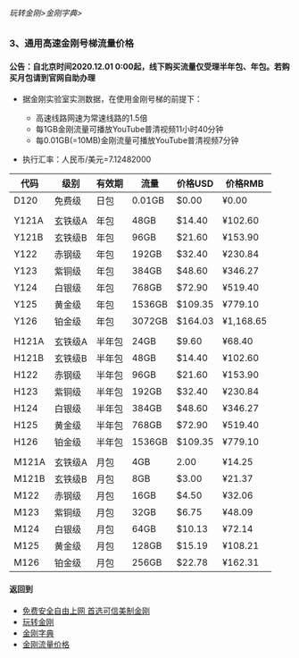 ###### 玩转金刚>金刚字典>
### 3、通用高速金刚号梯流量价格
#### 公告：自北京时间2020.12.01 0:00起，线下购买流量仅受理半年包、年包。若购买月包请到官网自助办理
- 据金刚实验室实测数据，在使用金刚号梯的前提下：
  - 高速线路网速为常速线路的1.5倍
  - 每1GB金刚流量可播放YouTube普清视频11小时40分钟
  - 每0.01GB(=10MB)金刚流量可播放YouTube普清视频7分钟

- 执行汇率：人民币/美元=7.12482000

|代码|级别|有效期|流量|价格USD|价格RMB|
|----|----| ------| ------| ------|------| 
| D120|免费级 |日包|0.01GB|$0.00|¥0.00|
|||||||
| Y121A|玄铁级A |年包|48GB|$14.40|¥102.60|
| Y121B|玄铁级B |年包|96GB|$21.60|¥153.90|
| Y122|赤钢级 |年包|192GB|$32.40|¥230.84|
| Y123|紫铜级 |年包|384GB|$48.60|¥346.27|
| Y124|白银级 |年包|768GB|$72.90|¥519.40|
| Y125|黄金级 |年包|1536GB|$109.35|¥779.10|
| Y126|铂金级 |年包|3072GB|$164.03|¥1,168.65|
|||||||
| H121A|玄铁级A |半年包|24GB|$9.60|¥68.40|
| H121B|玄铁级B |半年包|48GB|$14.40| ¥102.60|
| H122|赤钢级 |半年包|96GB|$21.60|¥153.90|
| H123|紫铜级 |半年包|192GB|$32.40|¥230.84|
| H124|白银级 |半年包|384GB|$48.60|¥346.27|
| H125|黄金级 |半年包|768GB|$72.90|¥519.40|
| H126|铂金级 |半年包|1536GB|$109.35|¥779.10|
|||||||
| M121A|玄铁级A |月包|4GB|2.00|¥14.25|
| M121B|玄铁级B |月包|8GB|$3.00|¥21.37|
| M122|赤钢级 |月包|16GB|$4.50|¥32.06|
| M123|紫铜级 |月包|32GB|$6.75|¥48.09|
| M124|白银级 |月包|64GB|$10.13|¥72.14|
| M125|黄金级 |月包|128GB|$15.19|¥108.21|
| M126|铂金级 |月包|256GB|$22.78|¥162.31|

#### 返回到
- [免费安全自由上网 首选可信美制金刚](https://github.com/a2zitpro/web/blob/master/%E5%BE%80%E5%90%8E%E7%BF%BB.md)
- [玩转金刚](https://github.com/a2zitpro/web/blob/master/LadderFree/A.md)
- [金刚字典](https://github.com/a2zitpro/web/blob/master/LadderFree/kkDictionary/KKDictionary.md)
- [金刚流量价格](https://github.com/a2zitpro/web/blob/master/LadderFree/kkDictionary/Price/KKDTPrice.md)
